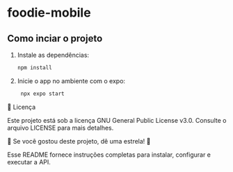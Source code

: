 # foodie-mobile

## Como inciar o projeto

1. Instale as dependências:

   ```bash
   npm install
   ```

2. Inicie o app no ambiente com o expo:

   ```bash
    npx expo start
   ```

📄 Licença

Este projeto está sob a licença GNU General Public License v3.0. Consulte o arquivo LICENSE para mais detalhes.

🌟 Se você gostou deste projeto, dê uma estrela! 🌟

Esse README fornece instruções completas para instalar, configurar e executar a API.
